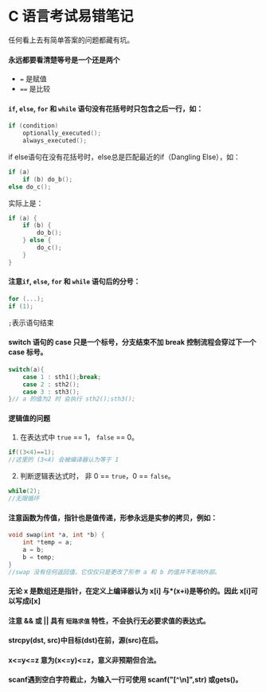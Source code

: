 # C 语言考试易错笔记

任何看上去有简单答案的问题都藏有坑。


#### 永远都要看清楚等号是一个还是两个
- `=` 是赋值
- `==` 是比较

#### `if`, `else`, `for` 和 `while` 语句没有花括号时只包含之后一行，如：
```c
if (condition)
    optionally_executed();
    always_executed();
```
if else语句在没有花括号时，else总是匹配最近的if（Dangling Else），如：


```c
if (a)
    if (b) do_b();
else do_c();
```

实际上是：
```c
if (a) {
    if (b) {
        do_b();
    } else {
        do_c();
    }
}
```
#### 注意`if`, `else`, `for` 和 `while` 语句后的分号：

```c
for (...);
if (1); 
```
`;`表示语句结束

####  switch 语句的 case 只是一个标号，分支结束不加 break 控制流程会穿过下一个 case 标号。
```c
switch(a){
    case 1 : sth1();break;
    case 2 : sth2();
    case 3 : sth3();
}// a 的值为2 时 会执行 sth2();sth3();
```

#### 逻辑值的问题 

1. 在表达式中 `true` == 1， `false` == 0。
```c
if((3<4)==1);
//这里的 (3<4) 会被编译器认为等于 1
```
2. 判断逻辑表达式时， 非 0 == `true`，0 == `false`。
```c
while(2);
//无限循环
```

#### 注意函数为传值，指针也是值传递，形参永远是实参的拷贝，例如：

```c
void swap(int *a, int *b) {
    int *temp = a;
    a = b;
    b = temp;
}
//swap 没有任何返回值，它仅仅只是更改了形参 a 和 b 的值并不影响外部。
```

#### 无论 x 是数组还是指针，在定义上编译器认为 x[i] 与*(x+i)是等价的。因此 x[i]可以写成i[x]

#### 注意 && 或 || 具有 `短路求值` 特性，不会执行无必要求值的表达式。

#### strcpy(dst, src)中目标(dst)在前，源(src)在后。

####  x<=y<=z 意为(x<=y)<=z，意义非预期但合法。

####  scanf遇到空白字符截止，为输入一行可使用 scanf("[^\n]",str) 或gets()。

